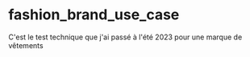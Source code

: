 # fashion_brand_use_case
C'est le test technique que j'ai passé à l'été 2023 pour une marque de vêtements

